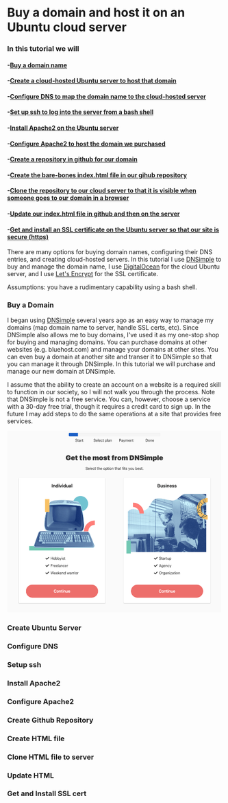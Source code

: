 # Buy a domain and host it on an Ubuntu cloud server

### In this tutorial we will 
#### -[Buy a domain name](#buy-a-domain)
#### -[Create a cloud-hosted Ubuntu server to host that domain](#create-ubuntu-server)
#### -[Configure DNS to map the domain name to the cloud-hosted server](#configure-dns)
#### -[Set up ssh to log into the server from a bash shell](#setup-ssh)
#### -[Install Apache2 on the Ubuntu server](#install-apache2)
#### -[Configure Apache2 to host the domain we purchased](#configure-apache2)
#### -[Create a repository in github for our domain](#create-github-repository)
#### -[Create the bare-bones index.html file in our gihub repository](#create-html-file)
#### -[Clone the repository to our cloud server to that it is visible when someone goes to our domain in a browser](#clone-html-file-to-server)
#### -[Update our index.html file in github and then on the server](#update-html)
#### -[Get and install an SSL certificate on the Ubuntu server so that our site is secure (https)](#get-and-install-ssl-cert)

There are many options for buying domain names, configuring their DNS entries, and creating cloud-hosted servers. In this tutorial I use [DNSimple](https://www.dnsimple.com) to buy and manage 
the domain name, I use [DigitalOcean](https://www.digitalocean.com) for the cloud Ubuntu server, and I use [Let's Encrypt](https://letsencrypt.org) for the SSL certificate.

Assumptions: you have a rudimentary capability using a bash shell.

### Buy a Domain

I began using [DNSimple](https://www.dnsimple.com) several years ago as an easy way to manage my domains (map domain name to server, handle SSL certs, etc). Since DNSimple also allows me to buy domains, I've used it as my one-stop shop for buying and managing domains. You can purchase domains at other websites (e.g. bluehost.com) and manage your domains at other sites. You can even buy a domain at another site and transer it to DNSimple so that you can manage it through DNSimple. In this tutorial we will purchase and manage our new domain at DNSimple.

I assume that the ability to create an account on a website is a required skill to function in our society, so I will not walk you through the process. Note that DNSimple is not a free service. You can, however, choose a service with a 30-day free trial, though it requires a credit card to sign up. In the future I may add steps to do the same operations at a site that provides free services.

<img src="https://github.com/dw-roth/tutorials/blob/main/images/dnsimple_option_indiv_biz.png" width="500">

### Create Ubuntu Server

### Configure DNS

### Setup ssh

### Install Apache2

### Configure Apache2

### Create Github Repository

### Create HTML file

### Clone HTML file to server

### Update HTML

### Get and Install SSL cert


